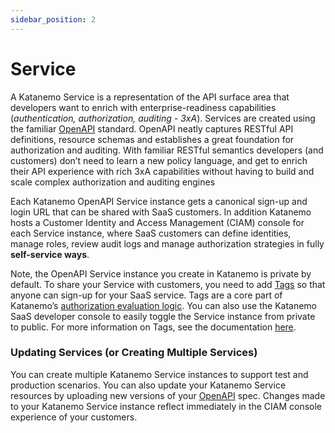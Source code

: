 ```yaml
---
sidebar_position: 2
---
```


# Service


A Katanemo Service is a representation of the API surface area that developers want to enrich with enterprise-readiness capabilities (_authentication, authorization, auditing - 3xA_). Services are created using the familiar [OpenAPI](https://www.openapis.org/) standard. OpenAPI neatly captures RESTful API definitions, resource schemas and establishes a great foundation for authorization and auditing. With familiar RESTful semantics developers (and customers) don’t need to learn a new policy language, and get to enrich their API experience with rich 3xA capabilities without having to build and scale complex authorization and auditing engines

Each Katanemo OpenAPI Service instance gets a canonical sign-up and login URL that can be shared with SaaS customers. In addition Katanemo hosts a Customer Identity and Access Management (CIAM) console for each Service instance, where SaaS customers can define identities, manage roles, review audit logs and manage authorization strategies in fully **self-service ways**.

Note, the OpenAPI Service instance you create in Katanemo is private by default. To share your Service with customers, you need to add [Tags](./resource-access-via-tags) so that anyone can sign-up for your SaaS service. Tags are a core part of Katanemo’s [authorization evaluation logic](../concepts/authorization-evaluation-logic). You can also use the Katanemo SaaS developer console to easily toggle the Service instance from private to public. For more information on Tags, see the documentation [here](./resource-access-via-tags).

### Updating Services (or Creating Multiple Services)

You can create multiple Katanemo Service instances to support test and production scenarios. You can also update your Katanemo Service resources by uploading new versions of your [OpenAPI](https://www.openapis.org/) spec. Changes made to your Katanemo Service instance reflect immediately in the CIAM console experience of your customers. 
